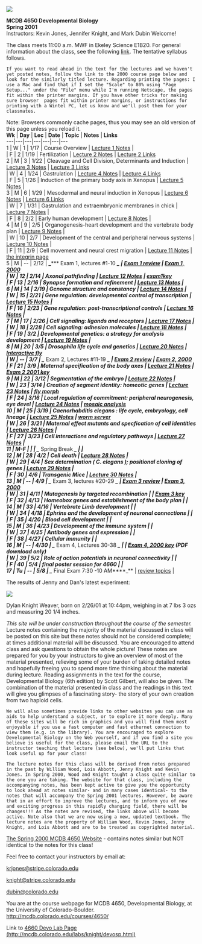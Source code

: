 

![](littlecreR26R.jpg)

**MCDB 4650 Developmental Biology**  
**Spring 2001**  
Instructors: Kevin Jones, Jennifer Knight, and Mark Dubin Welcome!

The class meets 11:00 a.m. MWF in Ekeley Science E1B20. For general
information about the class, see the following
[link](../lec2/geninfodevo2001.html). The tentative syllabus follows.

    If you want to read ahead in the text for the lectures and we haven't yet posted notes, follow the link to the 2000 course page below and look for the similarly titled lecture. Regarding printing the pages: I use a Mac and find that if I set the "Scale" to 80% using "Page Setup..." under the "File" menu while I'm running Netscape, the pages fit within the printer margins. If you have other tricks for making sure browser  pages fit within printer margins, or instructions for printing with a Wintel PC, let us know and we'll post them for your classmates.

Note:  Browsers commonly cache pages, thus you may see an old version of this
page unless you reload it.  
  **Wk** | **Day** | **Lec** | **Date** | **Topic** | **Notes** | **Links**  
---|---|---|---|---|---|---  
1 | W | 1 | 1/17 | Course Overview | [Lecture 1
Notes](http://mcdb.colorado.edu/labs/jones/MCDB4650/lecture1.html) |  
  | F | 2 | 1/19 | Fertilization | [Lecture 2
Notes](http://mcdb.colorado.edu/courses/4650/lecture2.html) | [Lecture 2
Links](http://mcdb.colorado.edu/courses/4650/lecture2links.html)  
2 | M | 3 | 1/22 | Cleavage and Cell Division, Determinants and Induction |
[Lecture 3 Notes](http://mcdb.colorado.edu/labs/jones/MCDB4650/lecture3.html)
| [Lecture 3
Links](http://mcdb.colorado.edu/labs/jones/MCDB4650/lecture3links.html)  
  | W | 4 | 1/24 | Gastrulation | [Lecture 4
Notes](http://mcdb.colorado.edu/labs/jones/MCDB4650/lecture4.html) | [Lecture
4 Links](http://mcdb.colorado.edu/labs/jones/MCDB4650/lecture4links.html)  
  | F | 5 | 1/26 | Induction of the primary body axis in Xenopus | [Lecture 5
Notes](http://mcdb.colorado.edu/labs/jones/MCDB4650/lecture5.html) |  
3 | M | 6 | 1/29 | Mesodermal and neural induction in Xenopus | [Lecture 6
Notes](http://mcdb.colorado.edu/labs/jones/MCDB4650/lecture6.html) | [Lecture
6 Links](http://mcdb.colorado.edu/labs/jones/MCDB4650/lecture6links.html)  
| W | 7 | 1/31 | Gastrulation and extraembryonic membranes in chick | [Lecture
7 Notes](http://mcdb.colorado.edu/courses/4650/lecture7.html) |  
  | F | 8 | 2/2 | Early human development | [Lecture 8
Notes](http://mcdb.colorado.edu/courses/4650/lecture8.html) |  
4 | M | 9 | 2/5 | Organogenesis-heart development and the vertebrate body plan
| [Lecture 9 Notes](http://mcdb.colorado.edu/courses/4650/lecture9.html) |  
  | W | 10 | 2/7 | Development of the central and peripheral nervous systems |
[Lecture 10 Notes](http://mcdb.colorado.edu/courses/4650/lecture10.html) |  
  | F | 11 | 2/9 | Cell movement and neural crest migration | [Lecture 11
Notes](http://mcdb.colorado.edu/courses/4650/lecture11.html) | [the integrin
page](http://www.geocities.com/CapeCanaveral/9629/index.html)  
5 | M | \-- | 2/12 | **_*****    Exam 1, lectures #1-10   *****_** | [Exam 1
review](http://mcdb.colorado.edu/labs/jones/MCDB4650/exam1review.html) | [Exam
1, 2000](http://mcdb.colorado.edu/courses/4650/exam1.html)  
  | W | 12 | 2/14 | Axonal pathfinding | [Lecture 12
Notes](http://mcdb.colorado.edu/labs/jones/MCDB4650/lecture12.html) |
[exam1key](http://mcdb.colorado.edu/courses/MCDB4650/exam1key.html)  
  | F | 13 | 2/16 | Synapse formation and refinement | [Lecture 13
Notes](http://mcdb.colorado.edu/labs/jones/MCDB4650/lecture13.html) |  
6 | M | 14 | 2/19 | Genome structure and constancy | [Lecture 14
Notes](http://mcdb.colorado.edu/labs/jones/MCDB4650/lecture14.html) |  
  | W | 15 | 2/21 | Gene regulation: developmental control of  transcription |
[Lecture 15
Notes](http://mcdb.colorado.edu/labs/jones/MCDB4650/lecture15.html) |  
  | F | 16 | 2/23 | Gene regulation: post-transcriptional controls | [Lecture
16 Notes](http://mcdb.colorado.edu/labs/jones/MCDB4650/lecture16.html) |  
7 | M | 17 | 2/26 | Cell signaling: ligands and receptors | [Lecture 17
Notes](http://mcdb.colorado.edu/labs/jones/MCDB4650/lecture17.html) |  
  | W | 18 | 2/28 | Cell signaling: adhesion molecules | [Lecture 18
Notes](http://mcdb.colorado.edu/labs/jones/MCDB4650/lecture18.html) |  
  | F | 19 | 3/2 | Developmental genetics: a strategy for analysis development
| [Lecture 19
Notes](http://mcdb.colorado.edu/labs/jones/MCDB4650/lecture19.html) |  
8 | M | 20 | 3/5 | Drosophila life cycle and genetics | [Lecture 20
Notes](http://mcdb.colorado.edu/labs/jones/MCDB4650/lecture20.html) |
[Interactive fly](http://sdb.bio.purdue.edu/fly/aimain/1aahome.htm)  
  | W | \-- | 3/7 | **_*****    Exam 2, Lectures #11-19   *****_** | [Exam 2
review](http://mcdb.colorado.edu/labs/jones/MCDB4650/exam2review.html) | [Exam
2, 2000](http://mcdb.colorado.edu/courses/4650/exam2.html)  
  | F | 21 | 3/9 | Maternal specification of the body axes | [Lecture 21
Notes](http://mcdb.colorado.edu/labs/jones/MCDB4650/lecture21.html) |  [Exam 2
2001 key](http://mcdb.colorado.edu/labs/jones/MCDB4650/exam2key.html)  
9 | M | 22 | 3/12 | Segmentation of the embryo | [Lecture 22
Notes](http://mcdb.colorado.edu/labs/jones/MCDB4650/lecture22.html) |  
  | W | 23 | 3/14 | Creation of segment identity: homeotic genes | [Lecture 23
Notes](http://mcdb.colorado.edu/labs/jones/MCDB4650/lecture23.html) | [fly
morph](http://sdb.bio.purdue.edu/dbcinema/)  
  | F | 24 | 3/16 | Local regulation of commitment: peripheral neurogenesis,
eye devel | [Lecture 24
Notes](http://mcdb.colorado.edu/labs/jones/MCDB4650/lecture24.html) | [mosaic
analysis](http://mcdb.colorado.edu/labs/jones/MCDB4650/mosaicanalysis.html)  
10 | M | 25 | 3/19 | _Caenorhabditis elegans_ : life cycle, embryology, cell
lineage | [Lecture 25
Notes](http://mcdb.colorado.edu/courses/4650/lecture25.html) | [worm
server](http://elegans.swmed.edu/)  
  | W | 26 | 3/21 | Maternal effect mutants and specfication of cell
identities | [Lecture 26
Notes](http://mcdb.colorado.edu/courses/4650/lecture26.html) |  
  | F | 27 | 3/23 | Cell interactions and regulatory pathways | [Lecture 27
Notes](http://mcdb.colorado.edu/courses/4650/lecture27.html) |  
11 | M-F |   |   | **_*****    Spring Break   *****_** |   |  
12 | M | 28 | 4/2 | Cell death | [Lecture 28
Notes](http://mcdb.colorado.edu/courses/4650/lecture28.html) |  
  | W | 29 | 4/4 | Sex determination ( _C. elegans_ ); positional cloning of
genes  | [Lecture 29
Notes](http://mcdb.colorado.edu/courses/4650/lecture29.html) |  
  | F | 30 | 4/6 | Transgenic Mice | [Lecture 30 Notes](lecture30/) |  
13 | M | \-- | 4/9 | **_*****    Exam 3, lectures #20-29    *****_** | [Exam 3
review](http://mcdb.colorado.edu/courses/4650/exam3review.html) | [Exam 3,
2000](http://mcdb.colorado.edu/courses/4650/exam3.html)  
  | W | 31 | 4/11 | Mutagenesis by targeted recombination |  | [Exam 3 key
](http://mcdb.colorado.edu/courses/4650/exam3key.html)  
[ ](http://mcdb.colorado.edu/courses/4650/exam3key.html) | F | 32 | 4/13 |
Homeobox genes and establishment of the body plan |  |  
14 | M | 33 | 4/16 | Vertebrate Limb development |  |  
  | W | 34 | 4/18 | Ephrins and the development of neuronal connections |  |  
  | F | 35 | 4/20 | Blood cell development |  |  
15 | M | 36 | 4/23 | Development of the immune system |  |  
  | W | 37 | 4/25 | Antibody genes and expression |  |  
  | F | 38 | 4/27 | Cellular immunity |  |  
16 | M | \-- | 4/30 | **_*****    Exam 4, Lectures 30-38   *****_** |  | [Exam
4, 2000 key](http://mcdb.colorado.edu/courses/4650/exam4.pdf) (PDF download
only)  
  | W | 39 | 5/2 | Role of action potentials in neuronal connectivity |  |  
  | F | 40 | 5/4 | final poster session for 4660 |   |  
17 | Tu | \-- | 5/8 | **_*****    Final Exam   7:30 -10 AM****_** | [review
topics](http://mcdb.colorado.edu/courses/4650/finalreview01.html) |  
  
The results of Jenny and Dan's latest experiment:

![](Dylan1.jpg)

Dylan Knight Weaver, born on  2/26/01 at 10:44pm, weighing in at 7 lbs 3 ozs
and measuring 20 1/4 inches.

   _This site will be under construction throughout the course of the
semester._ Lecture notes containing the majority of the material discussed in
class will be posted on this site but these notes should not be considered
complete; at times additional material will be discussed. You are encouraged
to attend class and ask questions to obtain the whole picture! These notes are
prepared for you by your instructors to give an overview of most of the
material presented, relieving some of your burden of taking detailed notes and
hopefully freeing you to spend more time thinking about the material during
lecture. Reading assignments in the text for the course, Developmental Biology
(6th edition) by Scott Gilbert, will also be given. The combination of the
material presented in class and the readings in this text will give you
glimpses of a fascinating story- the story of your own creation from two
haploid cells.

    We will also sometimes provide links to other websites you can use as aids to help understand a subject, or to explore it more deeply. Many of these sites will be rich in graphics and you will find them most enjoyable if you use a fast computer and fast ethernet connection to view them (e.g. in the library). You are encouraged to explore Developmental Biology on the Web yourself, and if you find a site you believe is useful for the class, please email the URL to the instructor teaching that lecture (see below), we'll put links that look useful up for your class!

    The lecture notes for this class will be derived from notes prepared in the past by William Wood, Lois Abbott, Jenny Knight and Kevin Jones. In Spring 2000, Wood and Knight taught a class quite similar to the one you are taking. The website for that class, including the accompanying notes, has been kept active to give you the opportunity to look ahead at notes similar- and in many cases identical- to the notes that will accompany the Spring 2001 lectures. However, be aware that in an effort to improve the lectures, and to inform you of new and exciting progress in this rapidly changing field, there will be changes!!! As the notes are revised, the links above will become active. Note also that we are now using a new, updated textbook. The lecture notes are the property of William Wood, Kevin Jones, Jenny Knight, and Lois Abbott and are to be treated as copyrighted material.

[The Spring 2000 MCDB 4650 Website](http://www.Colorado.EDU/MCDB/MCDB4650/) \-
contains notes similar but NOT identical to the notes for this class!

Feel free to contact your instructors by email at:

[krjones@stripe.colorado.edu](mailto:krjones@stripe.colorado.edu)

[knight@stripe.colorado.edu](mailto:knight@stripe.colorado.edu)

[dubin@colorado.edu](mailto:dubin@colorado.edu)

You are at the course webpage for MCDB 4650, Developmental Biology, at the
University of Colorado-Boulder.  
http://mcdb.colorado.edu/courses/4650/

Link to [4660 Devo Lab Page
(http://mcdb.colorado.edu/labs/knight/devosp.html)](http://mcdb.colorado.edu/labs/knight/devosp.html)

